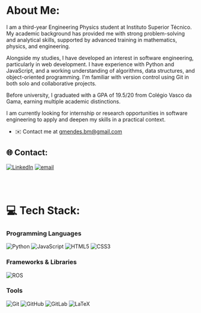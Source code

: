 # About Me:
I am a third-year Engineering Physics student at Instituto Superior Técnico. My academic background has provided me with strong problem-solving and analytical skills, supported by advanced training in mathematics, physics, and engineering.

Alongside my studies, I have developed an interest in software engineering, particularly in web development. I have experience with Python and JavaScript, and a working understanding of algorithms, data structures, and object-oriented programming. I'm familiar with version control using Git in both solo and collaborative projects.

Before university, I graduated with a GPA of 19.5/20 from Colégio Vasco da Gama, earning multiple academic distinctions.

I am currently looking for internship or research opportunities in software engineering to apply and deepen my skills in a practical context.

* ✉️  Contact me at [gmendes.bm@gmail.com](mailto:gmendes.bm@gmail.com)

## 🌐 Contact:
[![LinkedIn](https://img.shields.io/badge/LinkedIn-%230077B5.svg?logo=linkedin&logoColor=white)](https://linkedin.com/in/gmendes-bm) [![email](https://img.shields.io/badge/Email-D14836?logo=gmail&logoColor=white)](mailto:gmendes.bm@gmail.com)

<br><br>

# 💻 Tech Stack:
### Programming Languages
![Python](https://img.shields.io/badge/python-3670A0?style=for-the-badge&logo=python&logoColor=ffdd54) ![JavaScript](https://img.shields.io/badge/javascript-%23323330.svg?style=for-the-badge&logo=javascript&logoColor=%23F7DF1E) ![HTML5](https://img.shields.io/badge/html5-%23E34F26.svg?style=for-the-badge&logo=html5&logoColor=white) ![CSS3](https://img.shields.io/badge/css3-%231572B6.svg?style=for-the-badge&logo=css3&logoColor=white)

### Frameworks & Libraries

![ROS](https://img.shields.io/badge/ros-%230A0FF9.svg?style=for-the-badge&logo=ros&logoColor=white)

### Tools
![Git](https://img.shields.io/badge/git-%23F05033.svg?style=for-the-badge&logo=git&logoColor=white) ![GitHub](https://img.shields.io/badge/github-%23121011.svg?style=for-the-badge&logo=github&logoColor=white) ![GitLab](https://img.shields.io/badge/gitlab-%23181717.svg?style=for-the-badge&logo=gitlab&logoColor=white) ![LaTeX](https://img.shields.io/badge/latex-%23008080.svg?style=for-the-badge&logo=latex&logoColor=white)

<!-- Created with GPRM ( https://gprm.itsvg.in ) -->
